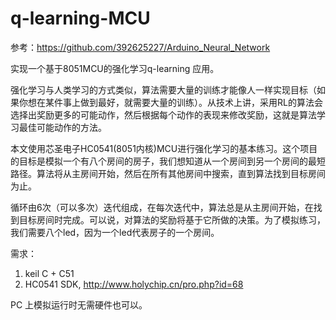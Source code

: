# q-learning-MCU
参考：https://github.com/392625227/Arduino_Neural_Network

实现一个基于8051MCU的强化学习q-learning 应用。

强化学习与人类学习的方式类似，算法需要大量的训练才能像人一样实现目标（如果你想在某件事上做到最好，就需要大量的训练）。从技术上讲，采用RL的算法会选择出奖励更多的可能动作，然后根据每个动作的表现来修改奖励，这就是算法学习最佳可能动作的方法。

本文使用芯圣电子HC0541(8051内核)MCU进行强化学习的基本练习。这个项目的目标是模拟一个有八个房间的房子，我们想知道从一个房间到另一个房间的最短路径。算法将从主房间开始，然后在所有其他房间中搜索，直到算法找到目标房间为止。

循环由6次（可以多次）迭代组成，在每次迭代中，算法总是从主房间开始，在找到目标房间时完成。可以说，对算法的奖励将基于它所做的决策。为了模拟练习，我们需要八个led，因为一个led代表房子的一个房间。

需求：
1. keil C + C51 
2. HC0541 SDK, http://www.holychip.cn/pro.php?id=68

PC 上模拟运行时无需硬件也可以。
